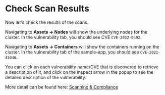 # Check Scan Results

Now let's check the results of the scans.

Navigating to **Assets -> Nodes** will show the underlying nodes for the cluster. In the vulnerability tab, you should see CVE `CVE-2022-0492`.

Navigating to **Assets -> Containers** will show the containers running on the cluster. In the vulnerability tab of the sample-app, you should see `CVE-2021-45046`.

You can click on each vulnerability name/CVE that is discovered to retrieve a description of it, and click on the inspect arrow in the popup to see the detailed description of the vulnerability.

More detail can be found here: [Scanning & Compliance](https://open-docs.neuvector.com/scanning/scanning)
